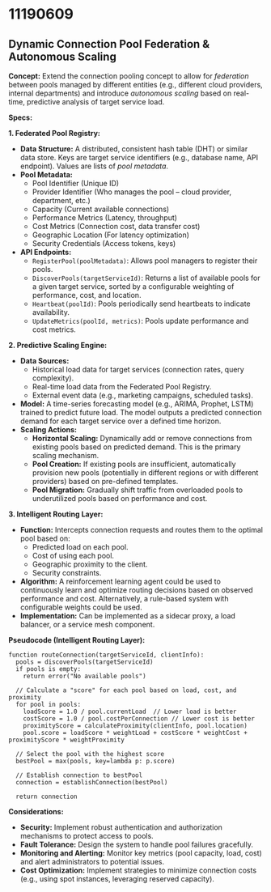 # 11190609

## Dynamic Connection Pool Federation & Autonomous Scaling

**Concept:** Extend the connection pooling concept to allow for *federation* between pools managed by different entities (e.g., different cloud providers, internal departments) and introduce *autonomous scaling* based on real-time, predictive analysis of target service load.

**Specs:**

**1. Federated Pool Registry:**

*   **Data Structure:** A distributed, consistent hash table (DHT) or similar data store. Keys are target service identifiers (e.g., database name, API endpoint). Values are lists of *pool metadata*.
*   **Pool Metadata:**
    *   Pool Identifier (Unique ID)
    *   Provider Identifier (Who manages the pool – cloud provider, department, etc.)
    *   Capacity (Current available connections)
    *   Performance Metrics (Latency, throughput)
    *   Cost Metrics (Connection cost, data transfer cost)
    *   Geographic Location (For latency optimization)
    *   Security Credentials (Access tokens, keys)
*   **API Endpoints:**
    *   `RegisterPool(poolMetadata)`: Allows pool managers to register their pools.
    *   `DiscoverPools(targetServiceId)`: Returns a list of available pools for a given target service, sorted by a configurable weighting of performance, cost, and location.
    *   `Heartbeat(poolId)`: Pools periodically send heartbeats to indicate availability.
    *   `UpdateMetrics(poolId, metrics)`: Pools update performance and cost metrics.

**2. Predictive Scaling Engine:**

*   **Data Sources:**
    *   Historical load data for target services (connection rates, query complexity).
    *   Real-time load data from the Federated Pool Registry.
    *   External event data (e.g., marketing campaigns, scheduled tasks).
*   **Model:**  A time-series forecasting model (e.g., ARIMA, Prophet, LSTM) trained to predict future load.  The model outputs a predicted connection demand for each target service over a defined time horizon.
*   **Scaling Actions:**
    *   **Horizontal Scaling:** Dynamically add or remove connections from existing pools based on predicted demand. This is the primary scaling mechanism.
    *   **Pool Creation:** If existing pools are insufficient, automatically provision new pools (potentially in different regions or with different providers) based on pre-defined templates.
    *   **Pool Migration:**  Gradually shift traffic from overloaded pools to underutilized pools based on performance and cost.

**3. Intelligent Routing Layer:**

*   **Function:** Intercepts connection requests and routes them to the optimal pool based on:
    *   Predicted load on each pool.
    *   Cost of using each pool.
    *   Geographic proximity to the client.
    *   Security constraints.
*   **Algorithm:** A reinforcement learning agent could be used to continuously learn and optimize routing decisions based on observed performance and cost.  Alternatively, a rule-based system with configurable weights could be used.
*   **Implementation:**  Can be implemented as a sidecar proxy, a load balancer, or a service mesh component.

**Pseudocode (Intelligent Routing Layer):**

```
function routeConnection(targetServiceId, clientInfo):
  pools = discoverPools(targetServiceId)
  if pools is empty:
    return error("No available pools")

  // Calculate a "score" for each pool based on load, cost, and proximity
  for pool in pools:
    loadScore = 1.0 / pool.currentLoad  // Lower load is better
    costScore = 1.0 / pool.costPerConnection // Lower cost is better
    proximityScore = calculateProximity(clientInfo, pool.location)
    pool.score = loadScore * weightLoad + costScore * weightCost + proximityScore * weightProximity

  // Select the pool with the highest score
  bestPool = max(pools, key=lambda p: p.score)

  // Establish connection to bestPool
  connection = establishConnection(bestPool)

  return connection
```

**Considerations:**

*   **Security:** Implement robust authentication and authorization mechanisms to protect access to pools.
*   **Fault Tolerance:**  Design the system to handle pool failures gracefully.
*   **Monitoring and Alerting:**  Monitor key metrics (pool capacity, load, cost) and alert administrators to potential issues.
*   **Cost Optimization:**  Implement strategies to minimize connection costs (e.g., using spot instances, leveraging reserved capacity).
